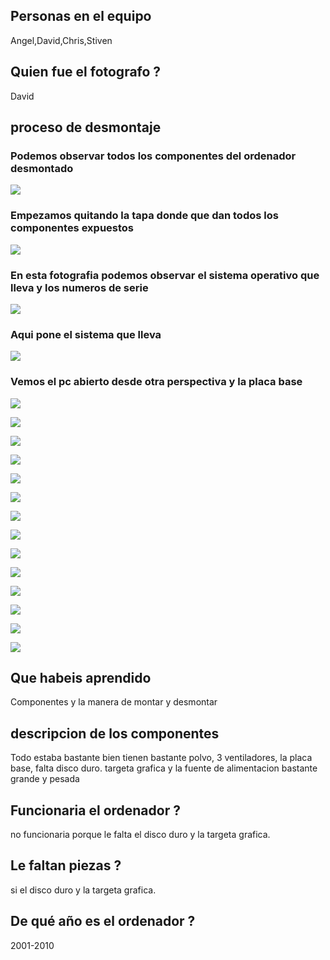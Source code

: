 ## Personas en el equipo

Angel,David,Chris,Stiven



## Quien fue el fotografo ?

David

## proceso de desmontaje

### Podemos observar todos los componentes del ordenador desmontado

![](https://github.com/DavidMenCam/1er-trimestre/blob/main/IMG_20210929_124718_1.jpg)

### Empezamos quitando la tapa donde  que dan todos los componentes expuestos

![](https://github.com/DavidMenCam/1er-trimestre/blob/main/IMG_20210929_114820.jpg)

### En esta fotografia podemos observar el sistema operativo que lleva y los numeros de serie

![](https://github.com/DavidMenCam/1er-trimestre/blob/main/IMG_20210929_114922.jpg)

### Aqui pone el sistema que lleva

![](https://github.com/DavidMenCam/1er-trimestre/blob/main/IMG_20210929_114925.jpg)

### Vemos el pc abierto desde otra perspectiva y la placa base 

![](https://github.com/DavidMenCam/1er-trimestre/blob/main/IMG_20210929_115041.jpg)

![](https://github.com/DavidMenCam/1er-trimestre/blob/main/IMG_20210929_115135.jpg)



![](https://github.com/DavidMenCam/1er-trimestre/blob/main/IMG_20210929_115323.jpg)

![](https://github.com/DavidMenCam/1er-trimestre/blob/main/IMG_20210929_120321.jpg)

![](https://github.com/DavidMenCam/1er-trimestre/blob/main/IMG_20210929_120333.jpg)

![](https://github.com/DavidMenCam/1er-trimestre/blob/main/IMG_20210929_121620.jpg9)

![](https://github.com/DavidMenCam/1er-trimestre/blob/main/IMG_20210929_121805.jpg)

![](https://github.com/DavidMenCam/1er-trimestre/blob/main/IMG_20210929_122850.jpg)

![](https://github.com/DavidMenCam/1er-trimestre/blob/main/IMG_20210929_123126.jpg)

![](https://github.com/DavidMenCam/1er-trimestre/blob/main/IMG_20210929_123455.jpg)

![](https://github.com/DavidMenCam/1er-trimestre/blob/main/IMG_20210929_123506.jpg)

![](https://github.com/DavidMenCam/1er-trimestre/blob/main/IMG_20210929_124718_1.jpg)

![](https://github.com/DavidMenCam/1er-trimestre/blob/main/IMG_20210929_130223-1.jpg)

![](https://github.com/DavidMenCam/1er-trimestre/blob/main/IMG_20210929_130223.jpg)

## Que habeis aprendido

Componentes y la manera de montar y desmontar

## descripcion de los componentes

Todo estaba bastante bien tienen bastante polvo, 3 ventiladores, la placa base, falta disco duro. targeta grafica y la fuente de alimentacion bastante grande y pesada

## Funcionaria el ordenador ?

no funcionaria porque le falta el disco duro y la targeta grafica.

## Le faltan piezas ?

si el disco duro y la targeta grafica.

## De qué año es el ordenador ?

2001-2010
